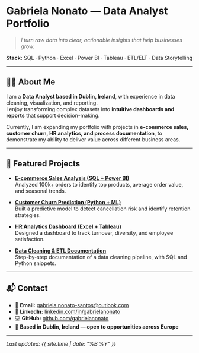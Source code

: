 # Gabriela Nonato — Data Analyst Portfolio

> *I turn raw data into clear, actionable insights that help businesses grow.*  

**Stack:** SQL · Python · Excel · Power BI · Tableau · ETL/ELT · Data Storytelling  

---

## 👩‍💻 About Me
I am a **Data Analyst based in Dublin, Ireland**, with experience in data cleaning, visualization, and reporting.  
I enjoy transforming complex datasets into **intuitive dashboards and reports** that support decision-making.  

Currently, I am expanding my portfolio with projects in **e-commerce sales, customer churn, HR analytics, and process documentation**, to demonstrate my ability to deliver value across different business areas.  

---

## 📂 Featured Projects
- **[E-commerce Sales Analysis (SQL + Power BI)](/projects/ecommerce-sales-analysis)**  
  Analyzed 100k+ orders to identify top products, average order value, and seasonal trends.  

- **[Customer Churn Prediction (Python + ML)](/projects/churn-analysis)**  
  Built a predictive model to detect cancellation risk and identify retention strategies.  

- **[HR Analytics Dashboard (Excel + Tableau)](/projects/hr-analytics-dashboard)**  
  Designed a dashboard to track turnover, diversity, and employee satisfaction.  

- **[Data Cleaning & ETL Documentation](/projects/data-cleaning-documentation)**  
  Step-by-step documentation of a data cleaning pipeline, with SQL and Python snippets.  

---

## 📬 Contact
- 📧 **Email:** gabriela.nonato-santos@outlook.com  
- 💼 **LinkedIn:** [linkedin.com/in/gabrielanonato](https://www.linkedin.com/in/gabrielanonato)  
- 💻 **GitHub:** [github.com/gabrielanonato](https://github.com/gabrielanonato)  
- 📍 **Based in Dublin, Ireland — open to opportunities across Europe**  

---

_Last updated: {{ site.time | date: "%B %Y" }}_
